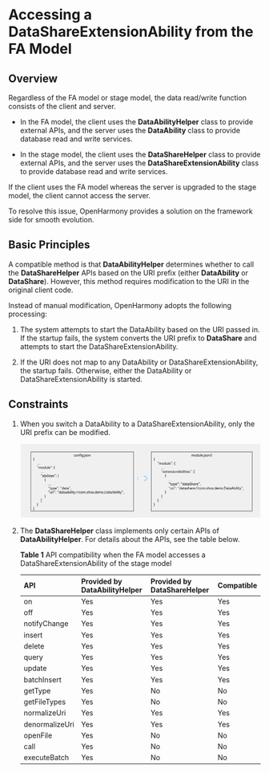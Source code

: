 # Accessing a DataShareExtensionAbility from the FA Model


## Overview

Regardless of the FA model or stage model, the data read/write function consists of the client and server.

- In the FA model, the client uses the **DataAbilityHelper** class to provide external APIs, and the server uses the **DataAbility** class to provide database read and write services.

- In the stage model, the client uses the **DataShareHelper** class to provide external APIs, and the server uses the **DataShareExtensionAbility** class to provide database read and write services.

If the client uses the FA model whereas the server is upgraded to the stage model, the client cannot access the server.

To resolve this issue, OpenHarmony provides a solution on the framework side for smooth evolution.


## Basic Principles

A compatible method is that **DataAbilityHelper** determines whether to call the **DataShareHelper** APIs based on the URI prefix (either **DataAbility** or **DataShare**). However, this method requires modification to the URI in the original client code.

Instead of manual modification, OpenHarmony adopts the following processing:

1. The system attempts to start the DataAbility based on the URI passed in. If the startup fails, the system converts the URI prefix to **DataShare** and attempts to start the DataShareExtensionAbility.

2. If the URI does not map to any DataAbility or DataShareExtensionAbility, the startup fails. Otherwise, either the DataAbility or DataShareExtensionAbility is started.


## Constraints

1. When you switch a DataAbility to a DataShareExtensionAbility, only the URI prefix can be modified.

   ![FAvsStage-uri](figures/FAvsStage-uri.png)

3. The **DataShareHelper** class implements only certain APIs of **DataAbilityHelper**. For details about the APIs, see the table below.

   **Table 1** API compatibility when the FA model accesses a DataShareExtensionAbility of the stage model

   | API| Provided by DataAbilityHelper| Provided by DataShareHelper| Compatible|
   | -------- | -------- | -------- | -------- |
   | on | Yes| Yes| Yes|
   | off | Yes| Yes| Yes|
   | notifyChange | Yes| Yes| Yes|
   | insert | Yes| Yes| Yes|
   | delete | Yes| Yes| Yes|
   | query | Yes| Yes| Yes|
   | update | Yes| Yes| Yes|
   | batchInsert | Yes| Yes| Yes|
   | getType | Yes| No| No|
   | getFileTypes | Yes| No| No|
   | normalizeUri | Yes| Yes| Yes|
   | denormalizeUri | Yes| Yes| Yes|
   | openFile | Yes| No| No|
   | call | Yes| No| No|
   | executeBatch | Yes| No| No|
